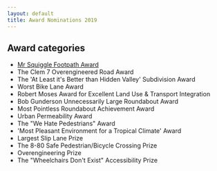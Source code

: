 ```yaml
---
layout: default
title: Award Nominations 2019
---
```


## Award categories
- [Mr Squiggle Footpath Award](/footpath)
- The Clem 7 Overengineered Road Award
- The 'At Least it's Better than Hidden Valley' Subdivision Award
- Worst Bike Lane Award
- Robert Moses Award for Excellent Land Use & Transport Integration
- Bob Gunderson Unnecessarily Large Roundabout Award
- Most Pointless Roundabout Achievement Award
- Urban Permeability Award
- The "We Hate Pedestrians" Award
- 'Most Pleasant Environment for a Tropical Climate' Award
- Largest Slip Lane Prize
- The 8-80 Safe Pedestrian/Bicycle Crossing Prize
- Overengineering Prize
- The "Wheelchairs Don't Exist" Accessibility Prize
